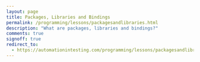 ```yaml
---
layout: page
title: Packages, Libraries and Bindings
permalink: /programming/lessons/packagesandlibraries.html
description: "What are packages, libraries and bindings?"
comments: true
signoff: true
redirect_to:
  - https://automationintesting.com/programming/lessons/packagesandlibraries.html
---
```

